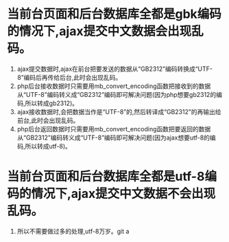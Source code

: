 # 当前台页面和后台数据库全都是gbk编码的情况下,ajax提交中文数据会出现乱码。
1. ajax提交数据时,ajax在前台把要发送的数据从“GB2312”编码转换成“UTF-8”编码后再传给后台,此时会出现乱码。
2. php后台接收数据时只需要用mb_convert_encoding函数把接收到的数据从“UTF-8”编码转义成“GB2312”编码即可解决问题(因为php想要gb2312的编码,所以转成gb2312)。
3. ajax接收数据时,会把数据当作是“UTF-8”的,然后转译成“GB2312”的再输出给前台,此时会出现乱码。
4. php后台返回数据时只需要用mb_convert_encoding函数把要返回的数据从“GB2312”编码转义成“UTF-8”编码即可解决问题(因为ajax想要utf-8的编码,所以转成utf-8)。
# 当前台页面和后台数据库全都是utf-8编码的情况下,ajax提交中文数据不会出现乱码。
1. 所以不需要做过多的处理,utf-8万岁。git a
